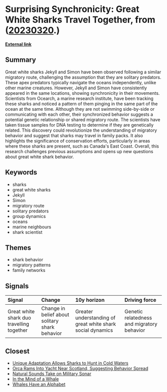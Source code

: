 # __Surprising Synchronicity: Great White Sharks Travel Together__, from ([20230320](https://kghosh.substack.com/p/20230320).)

__[External link](https://www.cbc.ca/radio/asithappens/tracking-great-white-shark-duo-ocearch-1.6940794)__



## Summary

Great white sharks Jekyll and Simon have been observed following a similar migratory route, challenging the assumption that they are solitary predators. These apex predators typically navigate the oceans independently, unlike other marine creatures. However, Jekyll and Simon have consistently appeared in the same locations, showing synchronicity in their movements. Scientists from Ocearch, a marine research institute, have been tracking these sharks and noticed a pattern of them pinging in the same part of the ocean at the same time. Although they are not swimming side-by-side or communicating with each other, their synchronized behavior suggests a potential genetic relationship or shared migratory route. The scientists have taken tissue samples for DNA testing to determine if they are genetically related. This discovery could revolutionize the understanding of migratory behavior and suggest that sharks may travel in family packs. It also highlights the significance of conservation efforts, particularly in areas where these sharks are present, such as Canada's East Coast. Overall, this research challenges previous assumptions and opens up new questions about great white shark behavior.

## Keywords

* sharks
* great white sharks
* Jekyll
* Simon
* migratory route
* solitary predators
* group dynamics
* oceans
* marine neighbours
* shark scientist

## Themes

* shark behavior
* migratory patterns
* family networks

## Signals

| Signal                                    | Change                                         | 10y horizon                                                | Driving force                              |
|:------------------------------------------|:-----------------------------------------------|:-----------------------------------------------------------|:-------------------------------------------|
| Great white shark duo travelling together | Change in belief about solitary shark behavior | Greater understanding of great white shark social dynamics | Genetic relatedness and migratory behavior |

## Closest

* [Unique Adaptation Allows Sharks to Hunt in Cold Waters](27a3a94222f061917b211c94d1d3ee92)
* [Orca Rams Into Yacht Near Scotland, Suggesting Behavior Spread](ec53d1856ccf49df631de3516f6aa6a2)
* [Natural Sounds Take on Military Sonar](21724ff06f805efad0fe188ab899b1cc)
* [In the Mind of a Whale](3c308b42803a6ac89bd4b358b7d2899c)
* [Whales Have an Alphabet](08e6edaf71a06523d723c993ee87d97e)